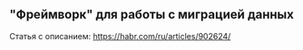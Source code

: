 ## "Фреймворк" для работы с миграцией данных

Статья с описанием: https://habr.com/ru/articles/902624/
